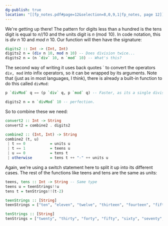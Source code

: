 ```yaml
---
dg-publish: true
location: "[[fp_notes.pdf#page=12&selection=8,0,9,1|fp_notes, page 12]]"
---
```

We're getting up there! The pattern for digits less than a hundred is the tens digit is equal to $n // 10$ and the units digit is $n \pmod{10}$. In code notation, this is $div\ n\ 10$ and $mod\ n\ 10.$ Our function will then have the signature:

```haskell
digits2 :: Int -> (Int, Int)
digits2 n = (div n 10, mod n 10) -- Does division twice...
digits2 n = (n `div` 10, n `mod` 10) -- What's this?
```

The second way of writing it uses back quotes \` to convert the operators `div, mod` into infix operators, so it can be wrapped by its arguments. Note that (just as in most languages, I think), there is already a built-in function to do this called `divMod`:

```haskell
p `divMod` q == (p `div` q, p `mod` q) -- Faster, as its a single division.

digits2 n = n `divMod` 10 -- perfection. 
```

So to combine these we need:

```haskell
convert2 :: Int -> String
convert2 = combine2 . digits2

combine2 :: (Int, Int) -> String
combine2 (t, u)
 | t == 0           = units u
 | t == 1           = teens u
 | u == 0           = tens t
 | otherwise        = tens t ++ "-" ++ units u
```

Again, we're using a switch statement here to split it up into its different cases. The rest of the functions like teens and tens are the same as units:

```haskell
teens, tens :: Int -> String -- Same type
teens u = teenStrings!!u
tens t = tenStrings!!(t-2)

teenStrings :: [String]
teenStrings = ["ten", "eleven", "twelve", "thirteen", "fourteen", "fifteen", "sixteen", "seventeen", "eighteen", "nineteen" ]

tenStrings :: [String]
tenStrings = ["twenty", "thirty", "forty", "fifty", "sixty", "seventy", "eighty", "ninety"]
```
